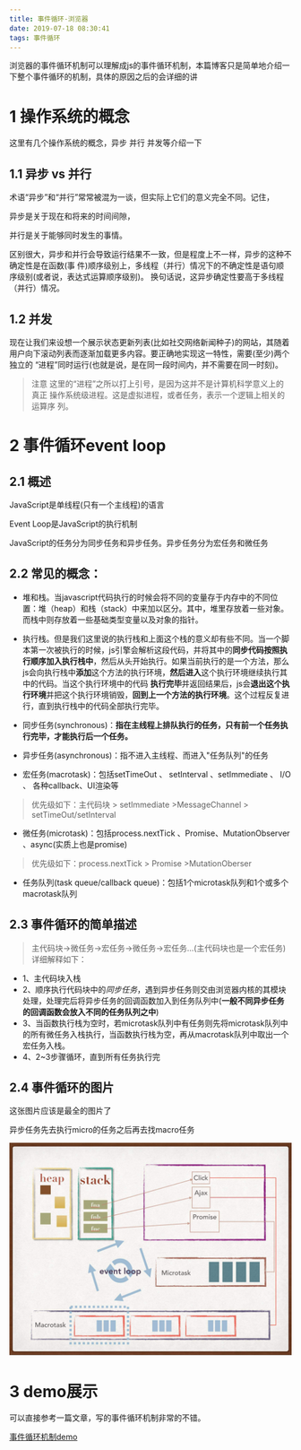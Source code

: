 ```yaml
---
title: 事件循环-浏览器
date: 2019-07-18 08:30:41
tags: 事件循环
---
```


浏览器的事件循环机制可以理解成js的事件循环机制，本篇博客只是简单地介绍一下整个事件循环的机制，具体的原因之后的会详细的讲

<!--more-->

#  1 操作系统的概念

这里有几个操作系统的概念，异步 并行 并发等介绍一下

 ## 1.1 异步 vs 并行
术语“异步”和“并行”常常被混为一谈，但实际上它们的意义完全不同。记住，

异步是关于现在和将来的时间间隙，

并行是关于能够同时发生的事情。 

区别很大，异步和并行会导致运行结果不一致，但是程度上不一样，异步的这种不确定性是在函数(事 件)顺序级别上，多线程（并行）情况下的不确定性是语句顺序级别(或者说，表达式运算顺序级别)。 换句话说，这异步确定性要高于多线程（并行）情况。 

 ## 1.2 并发
现在让我们来设想一个展示状态更新列表(比如社交网络新闻种子)的网站，其随着用户向下滚动列表而逐渐加载更多内容。要正确地实现这一特性，需要(至少)两个独立的 “进程”同时运行(也就是说，是在同一段时间内，并不需要在同一时刻)。 

>注意
这里的“进程”之所以打上引号，是因为这并不是计算机科学意义上的真正 操作系统级进程。这是虚拟进程，或者任务，表示一个逻辑上相关的运算序 列。 

# 2 事件循环event loop

## 2.1 概述

JavaScript是单线程(只有一个主线程)的语言

Event Loop是JavaScript的执行机制

JavaScript的任务分为同步任务和异步任务。异步任务分为宏任务和微任务

## 2.2 常见的概念：

- 堆和栈。当javascript代码执行的时候会将不同的变量存于内存中的不同位置：堆（heap）和栈（stack）中来加以区分。其中，堆里存放着一些对象。而栈中则存放着一些基础类型变量以及对象的指针。
 
- 执行栈。但是我们这里说的执行栈和上面这个栈的意义却有些不同。当一个脚本第一次被执行的时候，js引擎会解析这段代码，并将其中的**同步代码按照执行顺序加入执行栈中**，然后从头开始执行。如果当前执行的是一个方法，那么js会向执行栈中**添加**这个方法的执行环境，**然后进入**这个执行环境继续执行其中的代码。当这个执行环境中的代码 **执行完毕**并返回结果后，js会**退出这个执行环境**并把这个执行环境销毁，**回到上一个方法的执行环境**。这个过程反复进行，直到执行栈中的代码全部执行完毕。
  
- 同步任务(synchronous)：**指在主线程上排队执行的任务，只有前一个任务执行完毕，才能执行后一个任务。**

- 异步任务(asynchronous)：指不进入主线程、而进入"任务队列"的任务

- 宏任务(macrotask)：包括setTimeOut 、 setInterval 、setImmediate 、 I/O 、 各种callback、UI渲染等
> 优先级如下：主代码块 > setImmediate >MessageChannel > setTimeOut/setInterval

- 微任务(microtask)：包括process.nextTick 、Promise、MutationObserver 、async(实质上也是promise)
> 优先级如下：process.nextTick > Promise >MutationOberser

- 任务队列(task queue/callback queue)：包括1个microtask队列和1个或多个macrotask队列


## 2.3 事件循环的简单描述

> 主代码块->微任务->宏任务->微任务->宏任务...(主代码块也是一个宏任务)
详细解释如下：

- 1、主代码块入栈
- 2、顺序执行代码块中的*同步任务*，遇到异步任务则交由浏览器内核的其模块处理，处理完后将异步任务的回调函数加入到任务队列中(**一般不同异步任务的回调函数会放入不同的任务队列之中**)
- 3、当函数执行栈为空时，若microtask队列中有任务则先将microtask队列中的所有微任务入栈执行，当函数执行栈为空，再从macrotask队列中取出一个宏任务入栈。
- 4、2~3步骤循环，直到所有任务执行完


## 2.4 事件循环的图片

这张图片应该是最全的图片了

异步任务先去执行micro的任务之后再去找macro任务

![此处输入图片的描述][1]



# 3 demo展示

可以直接参考一篇文章，写的事件循环机制非常的不错。

[事件循环机制demo](https://juejin.im/post/5a6309f76fb9a01cab2858b1?utm_medium=fe&utm_source=weixinqun#heading-5)


[1]: https://raw.githubusercontent.com/XYooo/image/master/el1.png